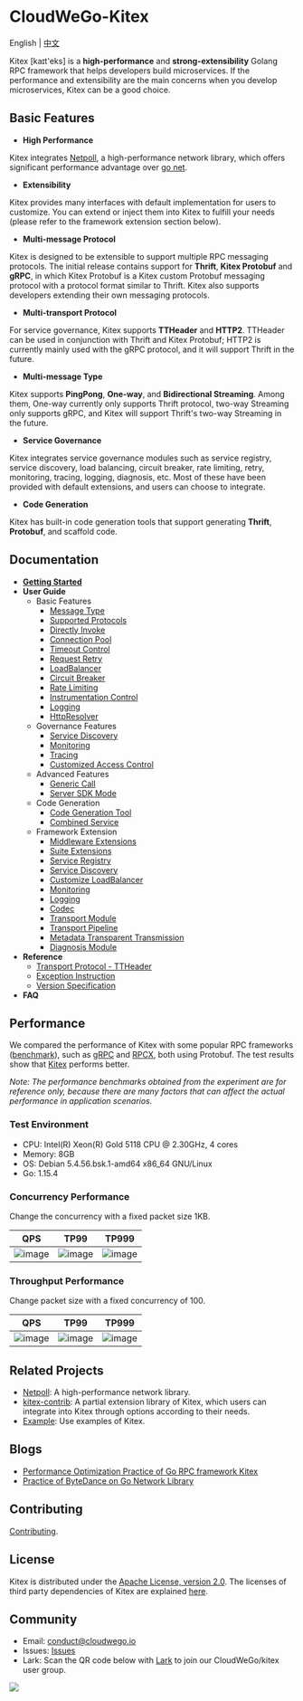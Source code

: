# CloudWeGo-Kitex
English | [中文](README_cn.md)

Kitex [kaɪt'eks] is a **high-performance** and **strong-extensibility** Golang RPC framework that helps developers build microservices. If the performance and extensibility are the main concerns when you develop microservices, Kitex can be a good choice.

## Basic Features

- **High Performance**

Kitex integrates [Netpoll](https://github.com/cloudwego/netpoll), a high-performance network library, which offers significant performance advantage over [go net](https://pkg.go.dev/net).

- **Extensibility**

Kitex provides many interfaces with default implementation for users to customize. You can extend or inject them into Kitex to fulfill your needs (please refer to the framework extension section below).

- **Multi-message Protocol**

Kitex is designed to be extensible to support multiple RPC messaging protocols. The initial release contains support for **Thrift**, **Kitex Protobuf** and **gRPC**, in which Kitex Protobuf is a Kitex custom Protobuf messaging protocol with a protocol format similar to Thrift. Kitex also supports developers extending their own messaging protocols.

- **Multi-transport Protocol**

For service governance, Kitex supports **TTHeader** and **HTTP2**. TTHeader can be used in conjunction with Thrift and Kitex Protobuf; HTTP2 is currently mainly used with the gRPC protocol, and it will support Thrift in the future.

- **Multi-message Type**

Kitex supports **PingPong**, **One-way**, and **Bidirectional Streaming**. Among them, One-way currently only supports Thrift protocol, two-way Streaming only supports gRPC, and Kitex will support Thrift's two-way Streaming in the future.

- **Service Governance**

Kitex integrates service governance modules such as service registry, service discovery, load balancing, circuit breaker, rate limiting, retry, monitoring, tracing, logging, diagnosis, etc. Most of these have been provided with default extensions, and users can choose to integrate.

- **Code Generation**

Kitex has built-in code generation tools that support generating **Thrift**, **Protobuf**, and scaffold code.

## Documentation

- [**Getting Started**](https://github.com/jackedelic/kitex/internal/blob/develop/docs/guide/getting_started.md)
- **User Guide**
  - Basic Features
    - [Message Type](https://github.com/jackedelic/kitex/internal/blob/develop/docs/guide/basic-features/message_type.md)
    - [Supported Protocols](https://github.com/jackedelic/kitex/internal/blob/develop/docs/guide/basic-features/serialization_protocol.md)
    - [Directly Invoke](https://github.com/jackedelic/kitex/internal/blob/develop/docs/guide/basic-features/timeout.md)
    - [Connection Pool](https://github.com/jackedelic/kitex/internal/blob/develop/docs/guide/basic-features/connection_pool.md)
    - [Timeout Control](https://github.com/jackedelic/kitex/internal/blob/develop/docs/guide/basic-features/timeout.md)
    - [Request Retry](https://github.com/jackedelic/kitex/internal/blob/develop/docs/guide/basic-features/retry.md)
    - [LoadBalancer](https://github.com/jackedelic/kitex/internal/blob/develop/docs/guide/basic-features/loadbalance.md)
    - [Circuit Breaker](https://github.com/jackedelic/kitex/internal/blob/develop/docs/guide/basic-features/circuitbreaker.md)
    - [Rate Limiting](https://github.com/jackedelic/kitex/internal/blob/develop/docs/guide/basic-features/limiting.md)
    - [Instrumentation Control](https://github.com/jackedelic/kitex/internal/blob/develop/docs/guide/basic-features/tracing.md)
    - [Logging](https://github.com/jackedelic/kitex/internal/blob/develop/docs/guide/basic-features/logging.md)
    - [HttpResolver](https://github.com/jackedelic/kitex/internal/blob/develop/docs/guide/basic-features/HTTP_resolver.md)
  - Governance Features
    - [Service Discovery](https://github.com/jackedelic/kitex/internal/blob/develop/docs/guide/service-governance/discovery.md)
    - [Monitoring](https://github.com/jackedelic/kitex/internal/blob/develop/docs/guide/service-governance/monitoring.md)
    - [Tracing](https://github.com/jackedelic/kitex/internal/blob/develop/docs/guide/service-governance/tracing.md)
    - [Customized Access Control](https://github.com/jackedelic/kitex/internal/blob/develop/docs/guide/service-governance/access_control.md)
  - Advanced Features
    - [Generic Call](https://github.com/jackedelic/kitex/internal/blob/develop/docs/guide/advanced-features/generic_call.md)
    - [Server SDK Mode](https://github.com/jackedelic/kitex/internal/blob/develop/docs/guide/basic-features/invoker.md)
  - Code Generation
    - [Code Generation Tool](https://github.com/jackedelic/kitex/internal/blob/develop/docs/guide/basic-features/code_generation.md)
    - [Combined Service](https://github.com/jackedelic/kitex/internal/blob/develop/docs/guide/basic-features/combine_service.md)
  - Framework Extension
    - [Middleware Extensions](https://github.com/jackedelic/kitex/internal/blob/develop/docs/guide/extension/middleware.md)
    - [Suite Extensions](https://github.com/jackedelic/kitex/internal/blob/develop/docs/guide/extension/suite.md)
    - [Service Registry](https://github.com/jackedelic/kitex/internal/blob/develop/docs/guide/extension/registry.md)
    - [Service Discovery](https://github.com/jackedelic/kitex/internal/blob/develop/docs/guide/extension/service_discovery.md)
    - [Customize LoadBalancer](https://github.com/jackedelic/kitex/internal/blob/develop/docs/guide/extension/loadbalance.md)
    - [Monitoring](https://github.com/jackedelic/kitex/internal/blob/develop/docs/guide/extension/monitoring.md)
    - [Logging](https://github.com/jackedelic/kitex/internal/blob/develop/docs/guide/basic-features/logging.md)
    - [Codec](https://github.com/jackedelic/kitex/internal/blob/develop/docs/guide/extension/codec.md)
    - [Transport Module](https://github.com/jackedelic/kitex/internal/blob/develop/docs/guide/extension/transport.md)
    - [Transport Pipeline](https://github.com/jackedelic/kitex/internal/blob/develop/docs/guide/extension/trans_pipeline.md)
    - [Metadata Transparent Transmission](https://github.com/jackedelic/kitex/internal/blob/develop/docs/guide/extension/transmeta.md)
    - [Diagnosis Module](https://github.com/jackedelic/kitex/internal/blob/develop/docs/guide/extension/diagnosis.md)
- **Reference**
	- [Transport Protocol - TTHeader](https://github.com/jackedelic/kitex/internal/blob/develop/docs/reference/transport_protocol_ttheader.md)
	- [Exception Instruction](https://github.com/jackedelic/kitex/internal/blob/develop/docs/reference/exception.md)
	- [Version Specification](https://github.com/jackedelic/kitex/internal/blob/develop/docs/reference/version.md)
- **FAQ**

## Performance

We compared the performance of Kitex with some popular RPC frameworks ([benchmark](https://github.com/jackedelic/kitex/internal/-benchmark)), such as [gRPC](https://github.com/grpc/grpc) and [RPCX](https://github.com/smallnest/rpcx), both using Protobuf. The test results show that [Kitex](https://github.com/jackedelic/kitex/internal/) performs better.

*Note: The performance benchmarks obtained from the experiment are for reference only, because there are many factors that can affect the actual performance in application scenarios.*

### Test Environment

- CPU: Intel(R) Xeon(R) Gold 5118 CPU @ 2.30GHz, 4 cores
- Memory: 8GB
- OS: Debian 5.4.56.bsk.1-amd64 x86_64 GNU/Linux
- Go: 1.15.4

### Concurrency Performance 

Change the concurrency with a fixed packet size 1KB.

QPS|TP99|TP999
----|----|----
| ![image](docs/images/performance_concurrent_qps.png) | ![image](docs/images/performance_concurrent_tp99.png) | ![image](docs/images/performance_concurrent_tp999.png) |

### Throughput Performance

Change packet size with a fixed concurrency of 100.

QPS|TP99|TP999
----|----|----
|![image](docs/images/performance_bodysize_qps.png) | ![image](docs/images/performance_bodysize_tp99.png) | ![image](docs/images/performance_bodysize_tp999.png) |

## Related Projects

- [Netpoll](https://github.com/cloudwego/netpoll): A high-performance network library.
- [kitex-contrib](https://github.com/kitex-contrib): A partial extension library of Kitex, which users can integrate into Kitex through options according to their needs.
- [Example](https://github.com/jackedelic/kitex/internal/blob/develop/TODO): Use examples of Kitex.

## Blogs

- [Performance Optimization Practice of Go RPC framework Kitex](https://mp.weixin.qq.com/s/Xoaoiotl7ZQoG2iXo9_DWg)
- [Practice of ByteDance on Go Network Library](https://mp.weixin.qq.com/s?__biz=MzI1MzYzMjE0MQ==&mid=2247485756&idx=1&sn=4d2712e4bfb9be27a790fa15159a7be1&chksm=e9d0c2dedea74bc8179af39888a5b2b99266587cad32744ad11092b91ec2e2babc74e69090e6&scene=21#wechat_redirect)

## Contributing

[Contributing](https://github.com/jackedelic/kitex/internal/blob/develop/CONTRIBUTING.md).

## License

Kitex is distributed under the [Apache License, version 2.0](https://github.com/jackedelic/kitex/internal/blob/develop/LICENSE). The licenses of third party dependencies of Kitex are explained [here](https://github.com/jackedelic/kitex/internal/blob/develop/licenses).

## Community
- Email: [conduct@cloudwego.io](conduct@cloudwego.io)
- Issues: [Issues](https://github.com/jackedelic/kitex/internal/issues)
- Lark: Scan the QR code below with [Lark](https://www.larksuite.com/zh_cn/download) to join our CloudWeGo/kitex user group.

![](https://github.com/jackedelic/kitex/internal/blob/develop/docs/images/LarkGroup.jpg)
